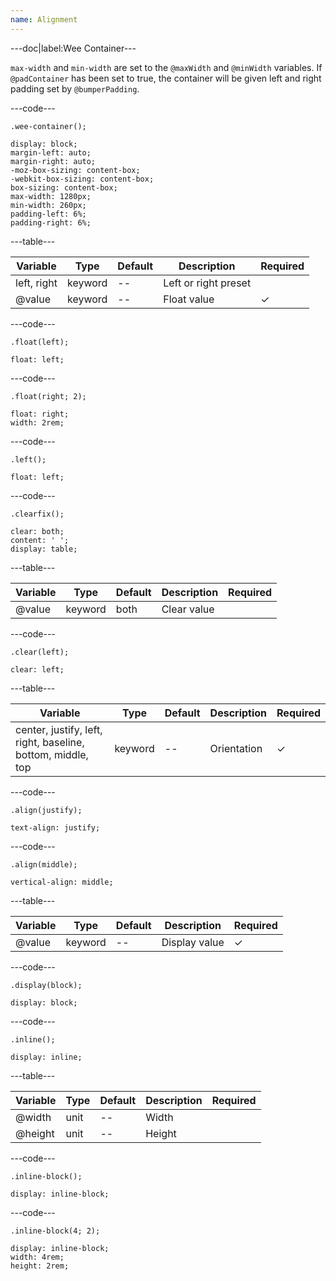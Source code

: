 ```yaml
---
name: Alignment
---
```


---doc|label:Wee Container---

`max-width` and `min-width` are set to the `@maxWidth` and `@minWidth` variables. If `@padContainer` has been set to true, the container will be given left and right padding set by `@bumperPadding`.

---code---

```less
.wee-container();
```

```less
display: block;
margin-left: auto;
margin-right: auto;
-moz-box-sizing: content-box;
-webkit-box-sizing: content-box;
box-sizing: content-box;
max-width: 1280px;
min-width: 260px;
padding-left: 6%;
padding-right: 6%;
```

---table---

| Variable    | Type    | Default | Description          | Required |
| ----------- | ------- | ------- | -------------------- | -------- |
| left, right | keyword | --      | Left or right preset |          |
| @value      | keyword | --      | Float value          | &#10003; |

---code---

```less
.float(left);
```

```less
float: left;
```

---code---

```less
.float(right; 2);
```

```less
float: right;
width: 2rem;
```

---code---

```less
.left();
```

```less
float: left;
```

---code---

```less
.clearfix();
```

```less
clear: both;
content: ' ';
display: table;
```

---table---

| Variable | Type    | Default | Description | Required |
| -------- | ------- | ------- | ----------- | -------- |
| @value   | keyword | both    | Clear value |          |

---code---

```less
.clear(left);
```

```less
clear: left;
```

---table---

| Variable                                                    | Type    | Default | Description | Required |
| ----------------------------------------------------------- | ------- | ------- | ----------- | -------- |
| center, justify, left, right, baseline, bottom, middle, top | keyword | --      | Orientation | &#10003; |

---code---

```less
.align(justify);
```

```less
text-align: justify;
```

---code---

```less
.align(middle);
```

```less
vertical-align: middle;
```

---table---

| Variable | Type    | Default | Description   | Required |
| -------- | ------- | ------- | ------------- | -------- |
| @value   | keyword | --      | Display value | &#10003; |

---code---

```less
.display(block);
```

```less
display: block;
```

---code---

```less
.inline();
```

```less
display: inline;
```

---table---

| Variable | Type | Default | Description | Required |
| -------- | ---- | ------- | ----------- | -------- |
| @width   | unit | --      | Width       |          |
| @height  | unit | --      | Height      |          |

---code---

```less
.inline-block();
```

```less
display: inline-block;
```

---code---

```less
.inline-block(4; 2);
```

```less
display: inline-block;
width: 4rem;
height: 2rem;
```